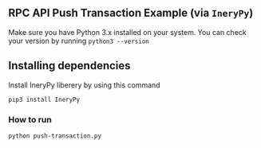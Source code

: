 ## RPC API Push Transaction Example (via `IneryPy`)

Make sure you have Python 3.x installed on your system. You can check your version by running `python3 --version`

## Installing dependencies
Install IneryPy liberery by using this command 
```
pip3 install IneryPy
```

### How to run

```bash
python push-transaction.py
```